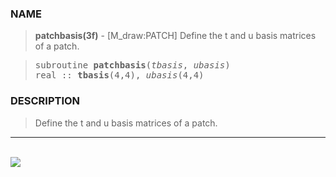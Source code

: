 <?
<body>
  <a name="top" id="top"></a>
  <div id="Container">
    <div id="Content">
      <div class="c235">
      </div><a name="0"></a>
      <h3><a name="0">NAME</a></h3>
      <blockquote>
        <b>patchbasis(3f)</b> - [M_draw:PATCH] Define the t and u basis matrices of a patch. <b></b>
      </blockquote><a name="contents" id="contents"></a>
      <blockquote>
        <pre>
subroutine <b>patchbasis</b>(<i>tbasis</i>, <i>ubasis</i>)
real :: <b>tbasis</b>(4,4), <i>ubasis</i>(4,4)
</pre>
      </blockquote><a name="2"></a>
      <h3><a name="2">DESCRIPTION</a></h3>
      <blockquote>
        <p>Define the t and u basis matrices of a patch.</p>
      </blockquote>
      <hr />
      <br />
      <div class="c235"><img src="../images/patchbasis.3m_draw.gif" /></div>
    </div>
  </div>
</body>
